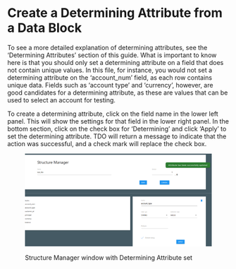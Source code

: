 # Create a Determining Attribute from a Data Block

To see a more detailed explanation of determining attributes, see the ‘Determining Attributes’ section of this guide.  What is important to know here is that you should only set a determining attribute on a field that does not contain unique values.  In this file, for instance, you would not set a determining attribute on the ‘account\_num’ field, as each row  contains unique data.  Fields such as ‘account type’ and ‘currency’, however, are good candidates for a determining attribute, as these are values that can be used to select an account for testing.

To create a determining attribute, click on the field name in the lower left panel.  This will show the settings for that field in the lower right panel.  In the bottom section, click on the check box for ‘Determining’ and click ‘Apply’ to set the determining attribute.  TDO will return a message to indicate that the action was successful, and a check mark will replace the check box.

<figure><img src="../../../../../../.gitbook/assets/image (922).png" alt=""><figcaption><p>Structure Manager window with Determining Attribute set</p></figcaption></figure>
